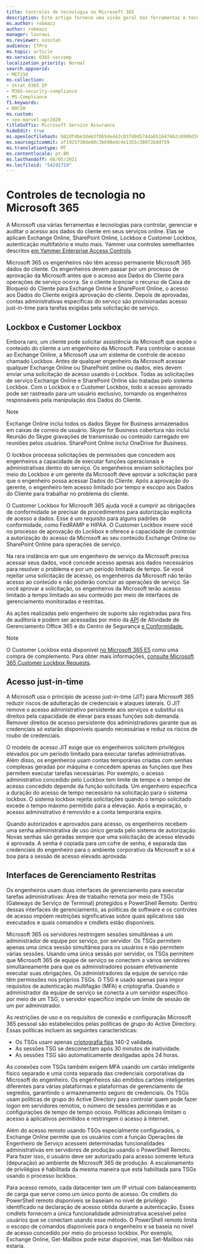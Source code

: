 ```yaml
---
title: Controles de tecnologia no Microsoft 365
description: Este artigo fornece uma visão geral das ferramentas e tecnologias usadas pela Microsoft para controle de tecnologia Microsoft 365.
ms.author: robmazz
author: robmazz
manager: laurawi
ms.reviewer: sosstah
audience: ITPro
ms.topic: article
ms.service: O365-seccomp
localization_priority: Normal
search.appverid:
- MET150
ms.collection:
- Strat_O365_IP
- M365-security-compliance
- MS-Compliance
f1.keywords:
- NOCSH
ms.custom:
- seo-marvel-apr2020
titleSuffix: Microsoft Service Assurance
hideEdit: true
ms.openlocfilehash: b82dfdbe3de63f8b5ded42c037d0d574da051047462c6900d368a70efd625fcf
ms.sourcegitcommit: af1925730de60c3b698edc4e1355c38972bdd759
ms.translationtype: MT
ms.contentlocale: pt-BR
ms.lasthandoff: 08/05/2021
ms.locfileid: "54291719"
---
```

# <a name="technology-controls-in-microsoft-365"></a>Controles de tecnologia no Microsoft 365 

A Microsoft usa várias ferramentas e tecnologias para controlar, gerenciar e auditar o acesso aos dados do cliente em seus serviços online. Elas se aplicam Exchange Online, SharePoint Online, Lockbox e Customer Lockbox, autenticação multifatório e muito mais. Yammer usa controles semelhantes descritos [em Yammer Enterprise Access Controls](assurance-yammer-enterprise-access-controls.md).

Microsoft 365 os engenheiros não têm acesso permanente Microsoft 365 dados do cliente. Os engenheiros devem passar por um processo de aprovação da Microsoft antes que o acesso aos Dados do Cliente para operações de serviço ocorra. Se o cliente licenciar o recurso de Caixa de Bloqueio do Cliente para Exchange Online e SharePoint Online, o acesso aos Dados do Cliente exigirá aprovação do cliente. Depois de aprovadas, contas administrativas específicas do serviço são provisionadas acesso just-in-time para tarefas exigidas pela solicitação de serviço.

## <a name="lockbox-and-customer-lockbox"></a>Lockbox e Customer Lockbox

Embora raro, um cliente pode solicitar assistência da Microsoft que expõe o conteúdo do cliente a um engenheiro da Microsoft. Para controlar o acesso ao Exchange Online, a Microsoft usa um sistema de controle de acesso chamado Lockbox. Antes de qualquer engenheiro da Microsoft acessar qualquer Exchange Online ou SharePoint online ou dados, eles devem enviar uma solicitação de acesso usando o Lockbox. Todas as solicitações de serviço Exchange Online e SharePoint Online são tratadas pelo sistema Lockbox. Com o Lockbox e o Customer Lockbox, todo o acesso aprovado pode ser rastreado para um usuário exclusivo, tornando os engenheiros responsáveis pela manipulação dos Dados do Cliente.

> [!NOTE]
> Exchange Online inclui todos os dados Skype for Business armazenados em caixas de correio de usuário. Skype for Business cobertura não inclui Reunião do Skype gravações de transmissão ou conteúdo carregado em reuniões pelos usuários. SharePoint Online inclui OneDrive for Business.

O lockbox processa solicitações de permissões que concedem aos engenheiros a capacidade de executar funções operacionais e administrativas dentro do serviço. Os engenheiros enviam solicitações por meio do Lockbox e um gerente da Microsoft deve aprovar a solicitação para que o engenheiro possa acessar Dados do Cliente. Após a aprovação do gerente, o engenheiro tem acesso limitado por tempo e escopo aos Dados do Cliente para trabalhar no problema do cliente.

O Customer Lockbox for Microsoft 365 ajuda você a cumprir as obrigações de conformidade se precisar de procedimentos para autorização explícita de acesso a dados. Esse é um requisito para alguns padrões de conformidade, como FedRAMP e HIPAA. O Customer Lockbox insere você no processo de aprovação do Lockbox e oferece a capacidade de controlar a autorização do acesso da Microsoft ao seu conteúdo Exchange Online ou SharePoint Online para operações de serviço.

Na rara instância em que um engenheiro de serviço da Microsoft precisa acessar seus dados, você concede acesso apenas aos dados necessários para resolver o problema e por um período limitado de tempo. Se você rejeitar uma solicitação de acesso, os engenheiros da Microsoft não terão acesso ao conteúdo e não poderão concluir as operações de serviço. Se você aprovar a solicitação, os engenheiros da Microsoft terão acesso limitado a tempo limitado ao seu conteúdo por meio de interfaces de gerenciamento monitoradas e restritas.

As ações realizadas pelo engenheiro de suporte são registradas para fins de auditoria e podem ser acessadas por meio da [API](/office/office-365-management-api/get-started-with-office-365-management-apis) de Atividade de Gerenciamento Office 365 e do Centro de Segurança [e Conformidade.](https://protection.office.com/)

>[!NOTE]
> O Customer Lockbox está disponível [no Microsoft 365 E5](https://products.office.com/business/office-365-enterprise-e5-business-software) como uma compra de complemento. Para obter mais informações, [consulte Microsoft 365 Customer Lockbox Requests](https://support.office.com/article/Office-365-Customer-Lockbox-Requests-36f9cdd1-e64c-421b-a7e4-4a54d16440a2).

## <a name="just-in-time-access"></a>Acesso just-in-time

A Microsoft usa o princípio de acesso just-in-time (JIT) para Microsoft 365 reduzir riscos de adulteração de credenciais e ataques laterais. O JIT remove o acesso administrativo persistente aos serviços e substitui os direitos pela capacidade de elevar para essas funções sob demanda. Remover direitos de acesso persistente dos administradores garante que as credenciais só estarão disponíveis quando necessárias e reduz os riscos de roubo de credenciais.

O modelo de acesso JIT exige que os engenheiros solicitem privilégios elevados por um período limitado para executar tarefas administrativas. Além disso, os engenheiros usam contas temporárias criadas com senhas complexas geradas por máquina e concedem apenas as funções que lhes permitem executar tarefas necessárias. Por exemplo, o acesso administrativo concedido pelo Lockbox tem limite de tempo e o tempo de acesso concedido depende da função solicitada. Um engenheiro especifica a duração do acesso de tempo necessário na solicitação para o sistema lockbox. O sistema lockbox rejeita solicitações quando o tempo solicitado excede o tempo máximo permitido para a elevação. Após a expiração, o acesso administrativo é removido e a conta temporária expira.

Quando autorizados e aprovados para acesso, os engenheiros recebem uma senha administrativa de uso único gerada pelo sistema de autorização. Novas senhas são geradas sempre que uma solicitação de acesso elevado é aprovada. A senha é copiada para um cofre de senha, é separada das credenciais do engenheiro para o ambiente corporativo da Microsoft e só é boa para a sessão de acesso elevado aprovada.

## <a name="constrained-management-interfaces"></a>Interfaces de Gerenciamento Restritas

Os engenheiros usam duas interfaces de gerenciamento para executar tarefas administrativas: Área de trabalho remota por meio de TSGs (Gateways de Serviço de Terminal) protegidos e PowerShell Remoto. Dentro dessas interfaces de gerenciamento, as políticas de software e os controles de acesso impõem restrições significativas sobre quais aplicativos são executados e quais comandos e cmdlets estão disponíveis.

Microsoft 365 os servidores restringem sessões simultâneas a um administrador de equipe por serviço, por servidor. Os TSGs permitem apenas uma única sessão simultânea para os usuários e não permitem várias sessões. Usando uma única sessão por servidor, os TSGs permitem que Microsoft 365 de equipe de serviço se conectem a vários servidores simultaneamente para que os administradores possam efetivamente executar suas obrigações. Os administradores da equipe de serviço não têm permissões nos próprios TSGs. O TSG é usado apenas para impor requisitos de autenticação multifagão (MFA) e criptografia. Quando o administrador da equipe de serviço se conecta a um servidor específico por meio de um TSG, o servidor específico impõe um limite de sessão de um por administrador.

As restrições de uso e os requisitos de conexão e configuração Microsoft 365 pessoal são estabelecidos pelas políticas de grupo do Active Directory. Essas políticas incluem as seguintes características:

- Os TSGs usam apenas [criptografia fips](https://www.microsoft.com/TrustCenter/Compliance/FIPS) 140-2 validada.
- As sessões TSG se desconectam após 30 minutos de inatividade.
- As sessões TSG são automaticamente desligadas após 24 horas.

As conexões com TSGs também exigem MFA usando um cartão inteligente físico separado e uma conta separada das credenciais corporativas da Microsoft do engenheiro. Os engenheiros são emitidos cartões inteligentes diferentes para várias plataformas e plataformas de gerenciamento de segredos, garantindo o armazenamento seguro de credenciais. Os TSGs usam políticas de grupo do Active Directory para controlar quem pode fazer logon em servidores remotos, o número de sessões permitidas e as configurações de tempo de tempo ocioso. Políticas adicionais limitam o acesso a aplicativos permitidos e restringem o acesso à Internet.

Além do acesso remoto usando TSGs especialmente configurados, o Exchange Online permite que os usuários com a função Operações de Engenheiro de Serviço acessem determinadas funcionalidades administrativas em servidores de produção usando o PowerShell Remoto. Para fazer isso, o usuário deve ser autorizado para acesso somente leitura (depuração) ao ambiente de Microsoft 365 de produção. A escalonamento de privilégios é habilitada da mesma maneira que está habilitada para TSGs usando o processo lockbox.

Para acesso remoto, cada datacenter tem um IP virtual com balanceamento de carga que serve como um único ponto de acesso. Os cmdlets do PowerShell remoto disponíveis se baseiam no nível de privilégio identificado na declaração de acesso obtida durante a autenticação. Esses cmdlets fornecem a única funcionalidade administrativa acessível pelos usuários que se conectam usando esse método. O PowerShell remoto limita o escopo de comandos disponíveis para o engenheiro e se baseia no nível de acesso concedido por meio do processo lockbox. Por exemplo, Exchange Online, Get-Mailbox pode estar disponível, mas Set-Mailbox não estaria.
